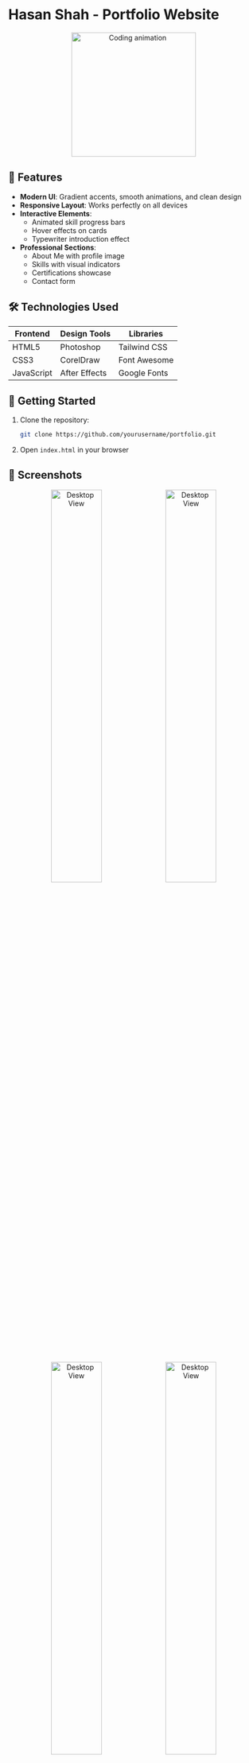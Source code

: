 
# Hasan Shah - Portfolio Website

<div align="center">
  <img src="https://media.giphy.com/media/juua9i2c2fA0AIp2iq/giphy.gif" width="250" alt="Coding animation">
</div>

## 🌟 Features

- **Modern UI**: Gradient accents, smooth animations, and clean design
- **Responsive Layout**: Works perfectly on all devices
- **Interactive Elements**:
  - Animated skill progress bars
  - Hover effects on cards
  - Typewriter introduction effect
- **Professional Sections**:
  - About Me with profile image
  - Skills with visual indicators
  - Certifications showcase
  - Contact form

## 🛠️ Technologies Used

| Frontend       | Design Tools      | Libraries        |
|----------------|-------------------|------------------|
| HTML5          | Photoshop         | Tailwind CSS     |
| CSS3           | CorelDraw         | Font Awesome     |
| JavaScript     | After Effects     | Google Fonts     |

## 🚀 Getting Started

1. Clone the repository:
   ```bash
   git clone https://github.com/yourusername/portfolio.git
   ```
2. Open `index.html` in your browser

## 📸 Screenshots

<div align="center">
  <img src="https://i.postimg.cc/XvNZ3RZt/desktop-view.png" width="45%" alt="Desktop View">
  <img src="https://i.postimg.cc/dtzXbFft/ss-desktop.png" width="45%" alt="Desktop View">
<img src="https://i.postimg.cc/BnHysyW5/ss-desktop-2.png" width="45%" alt="Desktop View">
<img src="https://i.postimg.cc/9f2kfpV6/ss-desktop3.png" width="45%" alt="Desktop View">
<img src="https://i.postimg.cc/nhGyB5dF/ss-desktop4.png" width="45%" alt="Desktop View">
<img src="https://i.postimg.cc/mDtKxrTk/ss-desktop5.png" width="45%" alt="Desktop View"><br><br><br>
  <img src="https://i.postimg.cc/hvjSJn87/mobile-view.gif" width="45%" alt="Mobile View">
</div>

## 📬 Contact

- 📧 Email: [hasan@example.com](mailto:hasan@example.com)
- 📱 Telegram: [@hasanshah](https://t.me/hasanshah)
- 📷 Instagram: [@hasan_shah4242](https://instagram.com/hasan_shah4242)
- 👍 Facebook: [HasanShah](https://facebook.com/HasanShah)

## 📜 License

MIT © [Hasan Shah](https://github.com/iktiger-developer)
```

This version:
1. Maintains a professional yet modern style
2. Clearly showcases your skills and technologies
3. Includes all essential sections
4. Provides easy setup instructions
5. Features your contact information prominently
6. Is properly formatted for GitHub

You can customize:
- Replace GIF with your preferred animation
- Add actual screenshots in a `/screenshots` folder
- Update all links to your real profiles
- Adjust skill levels as needed
- Add any additional sections you want to highlight
